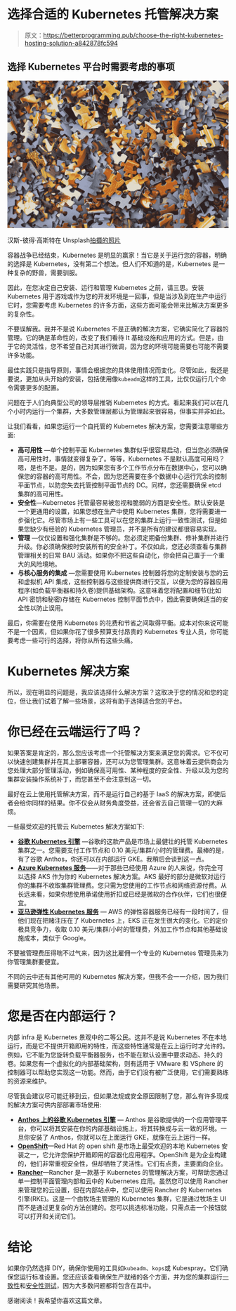 # 选择合适的 Kubernetes 托管解决方案

> 原文：<https://betterprogramming.pub/choose-the-right-kubernetes-hosting-solution-a842878fc594>

## 选择 Kubernetes 平台时需要考虑的事项

![](img/2211fb29fec3727861d7dba06d6f2b89.png)

汉斯-彼得·高斯特在 Unsplash[拍摄的照片](https://unsplash.com/s/photos/confusion?utm_source=unsplash&utm_medium=referral&utm_content=creditCopyText)

容器战争已经结束，Kubernetes 是明显的赢家！当它是关于运行您的容器，明确的选择是 Kubernetes，没有第二个想法。但人们不知道的是，Kubernetes 是一种复杂的野兽，需要驯服。

因此，在您决定自己安装、运行和管理 Kubernetes 之前，请三思。安装 Kubernetes 用于游戏或作为您的开发环境是一回事，但是当涉及到在生产中运行它时，您需要考虑 Kubernetes 的许多方面，这些方面可能会带来比解决方案更多的复杂性。

不要误解我。我并不是说 Kubernetes 不是正确的解决方案，它确实简化了容器的管理。它的确是革命性的，改变了我们看待 It 基础设施和应用的方式。但是，由于它的灵活性，您不希望自己对其进行微调，因为您的环境可能需要也可能不需要许多功能。

最佳实践只是指导原则，事情会根据您的具体使用情况而变化。尽管如此，我还是要说，更加从头开始的安装，包括使用像`kubeadm`这样的工具，比仅仅运行几个命令需要更多的配置。

问题在于人们向典型公司的领导层推销 Kubernetes 的方式。看起来我们可以在几个小时内运行一个集群，大多数管理层都认为管理起来很容易，但事实并非如此。

让我们看看，如果您运行一个自托管的 Kubernetes 解决方案，您需要注意哪些方面:

*   **高可用性** —单个控制平面 Kubernetes 集群似乎很容易启动，但当您必须确保高可用性时，事情就变得复杂了。等等，Kubernetes 不是默认高度可用吗？嗯，是也不是。是的，因为如果您有多个工作节点分布在数据中心，您可以确保您的容器的高可用性。不会，因为您还需要在多个数据中心运行冗余的控制平面节点，以防您失去托管控制平面节点的 DC。同样，您还需要确保 etcd 集群的高可用性。
*   **安全性**—Kubernetes 托管最容易被忽视和脆弱的方面是安全性。默认安装是一个更通用的设置，如果您想在生产中使用 Kubernetes 集群，您将需要进一步强化它。尽管市场上有一些工具可以在您的集群上运行一致性测试，但是如果您缺少有经验的 Kubernetes 管理员，并不是所有的建议都很容易实现。
*   **管理** —仅仅设置和强化集群是不够的。您必须定期备份集群、修补集群并进行升级。你必须确保按时安装所有的安全补丁。不仅如此，您还必须查看与集群管理相关的日常 BAU 活动。如果你不把这些自动化，你会把自己置于一个重大的风险境地。
*   **与核心服务的集成** —您需要使用 Kubernetes 控制器将您的定制安装与您的云和虚拟机 API 集成，这些控制器与这些提供商进行交互，以便为您的容器应用程序(如负载平衡器和持久卷)提供基础架构。这意味着您将配置和细节(比如 API 密钥和秘密)存储在 Kubernetes 控制平面节点中，因此需要确保适当的安全性以防止误用。

最后，你需要在使用 Kubernetes 的花费和节省之间取得平衡。成本对你来说可能不是一个因素，但如果你花了很多预算支付昂贵的 Kubernetes 专业人员，你可能要考虑一些可行的选择，将你从所有这些头痛。

# Kubernetes 解决方案

所以，现在明显的问题是，我应该选择什么解决方案？这取决于您的情况和您的定位，但让我们试着了解一些场景，这将有助于选择适合您的平台。

# 你已经在云端运行了吗？

如果答案是肯定的，那么您应该考虑一个托管解决方案来满足您的需求。它不仅可以快速创建集群并在其上部署容器，还可以为您管理集群。这意味着云提供商会为您处理大部分管理活动，例如确保高可用性、某种程度的安全性、升级以及为您的集群安装操作系统补丁，而您甚至不会注意到这一切。

最好在云上使用托管解决方案，而不是运行自己的基于 IaaS 的解决方案，即使后者会给你同样的结果。你不仅会从财务角度受益，还会省去自己管理一切的大麻烦。

一些最受欢迎的托管云 Kubernetes 解决方案如下:

*   [**谷歌 Kubernetes 引擎**](https://cloud.google.com/kubernetes-engine) —谷歌的这款产品是市场上最健壮的托管 Kubernetes 集群之一。您需要支付工作节点和 0.10 美元/集群/小时的管理费。最棒的是，有了谷歌 Anthos，你还可以在内部运行 GKE。我稍后会谈到这一点。
*   [**Azure Kubernetes 服务**](https://azure.microsoft.com/en-gb/services/kubernetes-service/)——对于那些已经使用 Azure 的人来说，你完全可以选择 AKS 作为你的 Kubernetes 解决方案。AKS 最好的部分是微软对运行你的集群不收取集群管理费。您只需为您使用的工作节点和网络资源付费。从长远来看，如果你想使用承诺使用折扣或已经是微软的合作伙伴，它们也很便宜。
*   [**亚马逊弹性 Kubernetes 服务**](https://aws.amazon.com/eks/) — AWS 的弹性容器服务已经有一段时间了，但他们现在把赌注压在了 Kubernetes 上，EKS 正在发生很大的变化。它的定价极具竞争力，收取 0.10 美元/集群/小时的管理费，外加工作节点和其他基础设施成本，类似于 Google。

不要被管理费压得喘不过气来，因为这比雇佣一个专业的 Kubernetes 管理员来为你管理集群要便宜。

不同的云中还有其他可用的 Kubernetes 解决方案，但我不会一一介绍，因为我们需要研究其他场景。

# 您是否在内部运行？

内部 infra 是 Kubernetes 景观中的二等公民。这并不是说 Kubernetes 不在本地运行，而是它不提供开箱即用的特性，而这些特性通常是在云上运行时才允许的。例如，它不能为您旋转负载平衡器服务，也不能在默认设置中要求动态、持久的卷。如果您有一个虚拟化的内部基础架构，则有适用于 VMware 和 VSphere 的控制器可以帮助您实现这一功能。然而，由于它们没有被广泛使用，它们需要熟练的资源来维护。

尽管我会建议尽可能迁移到云，但如果法规或安全原因限制了您，那么有许多现成的解决方案可供内部部署市场使用:

*   [**Anthos 上的谷歌 Kubernetes 引擎**](https://cloud.google.com/anthos/gke) — Anthos 是谷歌提供的一个应用管理平台，你可以将其安装在你的内部基础设施上，将其转换成与云一致的环境。一旦你安装了 Anthos，你就可以在上面运行 GKE，就像在云上运行一样。
*   [**OpenShift**](https://www.openshift.com/)—Red Hat 的 open shift 是市场上最受欢迎的本地 Kubernetes 安装之一，它允许您保护开箱即用的容器化应用程序。OpenShift 是为企业构建的，他们非常重视安全性，但却牺牲了灵活性。它们有点贵，主要面向企业。
*   [**Rancher**](https://rancher.com/docs/rancher/v2.x/en/cluster-provisioning/)—Rancher 是一款基于 Kubernetes 的管理解决方案，可帮助您通过单一控制平面管理内部和云中的 Kubernetes 应用。虽然您可以使用 Rancher 来管理您的云设置，但在内部站点中，您可以使用 Rancher 的 Kubernetes 引擎(RKE)。这是一个由牧场主管理的 Kubernetes 集群，它是通过牧场主 UI 而不是通过更复杂的方法创建的。您可以挑选标准功能，只需点击一个按钮就可以打开和关闭它们。

# 结论

如果你仍然选择 DIY，确保你使用的工具如`kubeadm`、`kops`或 Kubespray。它们确保您运行标准设置。您还应该查看确保生产就绪的各个方面，并为您的集群运行[一致性](https://medium.com/better-programming/how-to-validate-your-kubernetes-cluster-with-sonobuoy-c91b282908fe)和[安全性测试](https://medium.com/better-programming/how-to-harden-your-kubernetes-cluster-with-kube-bench-fae71eb24d8)，因为大多数问题都将包含在其中。

感谢阅读！我希望你喜欢这篇文章。